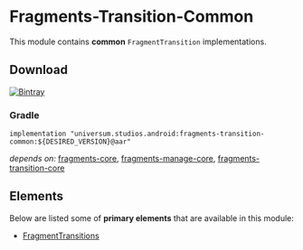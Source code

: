 Fragments-Transition-Common
===============

This module contains **common** `FragmentTransition` implementations.

## Download ##
[![Bintray](https://api.bintray.com/packages/universum-studios/android/universum.studios.android%3Afragments/images/download.svg)](https://bintray.com/universum-studios/android/universum.studios.android%3Afragments/_latestVersion)

### Gradle ###

    implementation "universum.studios.android:fragments-transition-common:${DESIRED_VERSION}@aar"

_depends on:_
[fragments-core](https://github.com/universum-studios/android_fragments/tree/master/library-core),
[fragments-manage-core](https://github.com/universum-studios/android_fragments/tree/master/library-manage-core),
[fragments-transition-core](https://github.com/universum-studios/android_fragments/tree/master/library-transition-core)

## Elements ##

Below are listed some of **primary elements** that are available in this module:

- [FragmentTransitions](https://github.com/universum-studios/android_fragments/tree/master/library-transition-common/src/main/java/universum/studios/android/fragment/transition/FragmentTransitions.java)
